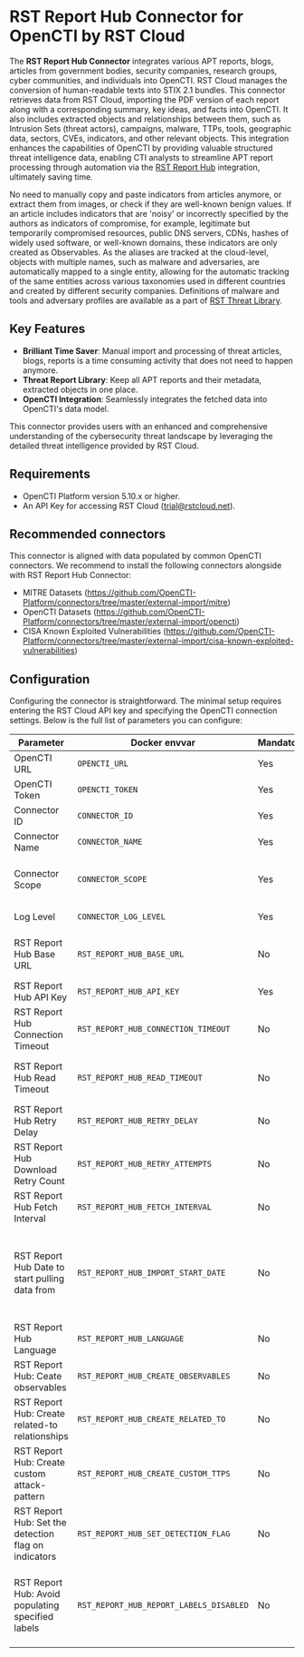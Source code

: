 # RST Report Hub Connector for OpenCTI by RST Cloud

The **RST Report Hub Connector** integrates various APT reports, blogs, articles from government bodies, security companies, research groups, cyber communities, and individuals into OpenCTI. RST Cloud manages the conversion of human-readable texts into STIX 2.1 bundles. This connector retrieves data from RST Cloud, importing the PDF version of each report along with a corresponding summary, key ideas, and facts into OpenCTI. It also includes extracted objects and relationships between them, such as Intrusion Sets (threat actors), campaigns, malware, TTPs, tools, geographic data, sectors, CVEs, indicators, and other relevant objects. This integration enhances the capabilities of OpenCTI by providing valuable structured threat intelligence data, enabling CTI analysts to streamline APT report processing through automation via the [RST Report Hub](https://www.rstcloud.com/rst-report-hub/) integration, ultimately saving time. 

No need to manually copy and paste indicators from articles anymore, or extract them from images, or check if they are well-known benign values. If an article includes indicators that are 'noisy' or incorrectly specified by the authors as indicators of compromise, for example, legitimate but temporarily compromised resources, public DNS servers, CDNs, hashes of widely used software, or well-known domains, these indicators are only created as Observables. As the aliases are tracked at the cloud-level, objects with multiple names, such as malware and adversaries, are automatically mapped to a single entity, allowing for the automatic tracking of the same entities across various taxonomies used in different countries and created by different security companies. Definitions of malware and tools and adversary profiles are available as a part of [RST Threat Library](https://www.rstcloud.com/rst-threat-library/).

## Key Features

- **Brilliant Time Saver**: Manual import and processing of threat articles, blogs, reports is a time consuming activity that does not need to happen anymore.
- **Threat Report Library**: Keep all APT reports and their metadata, extracted objects in one place. 
- **OpenCTI Integration**: Seamlessly integrates the fetched data into OpenCTI's data model.

This connector provides users with an enhanced and comprehensive understanding of the cybersecurity threat landscape by leveraging the detailed threat intelligence provided by RST Cloud.

## Requirements
- OpenCTI Platform version 5.10.x or higher.
- An API Key for accessing RST Cloud (trial@rstcloud.net).

## Recommended connectors
This connector is aligned with data populated by common OpenCTI connectors. We recommend to install the following connectors alongside with RST Report Hub Connector:
 - MITRE Datasets (https://github.com/OpenCTI-Platform/connectors/tree/master/external-import/mitre)
 - OpenCTI Datasets (https://github.com/OpenCTI-Platform/connectors/tree/master/external-import/opencti)
 - CISA Known Exploited Vulnerabilities (https://github.com/OpenCTI-Platform/connectors/tree/master/external-import/cisa-known-exploited-vulnerabilities)

## Configuration

Configuring the connector is straightforward. The minimal setup requires entering the RST Cloud API key and specifying the OpenCTI connection settings. Below is the full list of parameters you can configure:

| Parameter                                            | Docker envvar                           | Mandatory | Description                                                                                                                                                                                                                                                        |
| ---------------------------------------------------- | --------------------------------------- | --------- | ------------------------------------------------------------------------------------------------------------------------------------------------------------------------------------------------------------------------------------------------------------------ |
| OpenCTI URL                                          | `OPENCTI_URL`                           | Yes       | The URL of the OpenCTI platform.                                                                                                                                                                                                                                   |
| OpenCTI Token                                        | `OPENCTI_TOKEN`                         | Yes       | The default admin token set in the OpenCTI platform.                                                                                                                                                                                                               |
| Connector ID                                         | `CONNECTOR_ID`                          | Yes       | A unique `UUIDv4` identifier for this connector instance.                                                                                                                                                                                                          |
| Connector Name                                       | `CONNECTOR_NAME`                        | Yes       | Name of the connector. For example: `RST Report Hub`.                                                                                                                                                                                                              |
| Connector Scope                                      | `CONNECTOR_SCOPE`                       | Yes       | The scope or type of data the connector is importing, either a MIME type or Stix Object. E.g. application/json                                                                                                                                                     |
| Log Level                                            | `CONNECTOR_LOG_LEVEL`                   | Yes       | Determines the verbosity of the logs. Options are `debug`, `info`, `warn`, or `error`.                                                                                                                                                                             |
| RST Report Hub Base URL                              | `RST_REPORT_HUB_BASE_URL`               | No        | By default, use https://api.rstcloud.net/v1/. In some cases, you may want to use a local API endpoint                                                                                                                                                              |
| RST Report Hub API Key                               | `RST_REPORT_HUB_API_KEY`                | Yes       | Your API Key for accessing RST Cloud.                                                                                                                                                                                                                              |
| RST Report Hub Connection Timeout                    | `RST_REPORT_HUB_CONNECTION_TIMEOUT`     | No        | Connection timeout to the API. Default (sec): `30`                                                                                                                                                                                                                 |
| RST Report Hub Read Timeout                          | `RST_REPORT_HUB_READ_TIMEOUT`           | No        | Read timeout for each feed. If the connector is unable to fetch a report in time, increase the read timeout. Default (sec): `60`                                                                                                                                   |
| RST Report Hub Retry Delay                           | `RST_REPORT_HUB_RETRY_DELAY`            | No        | Specifies how long to wait in seconds before next attempt to connect to the API. Default (sec): `30`                                                                                                                                                               |
| RST Report Hub Download Retry Count                  | `RST_REPORT_HUB_RETRY_ATTEMPTS`         | No        | Default (attempts): `5`                                                                                                                                                                                                                                            |
| RST Report Hub Fetch Interval                        | `RST_REPORT_HUB_FETCH_INTERVAL`         | No        | Default (sec): `300`                                                                                                                                                                                                                                               |
| RST Report Hub Date to start pulling data from       | `RST_REPORT_HUB_IMPORT_START_DATE`      | No        | Specify the date from which you want to retrieve the reports in the format "%Y%m%d" (for example, 20240527). Data import for each day will occur with a delay equal to the RST_REPORT_HUB_FETCH_INTERVAL. By default, this start date is calculated as 7 days ago. |
| RST Report Hub Language                              | `RST_REPORT_HUB_LANGUAGE`               | No        | Reach out to support@rstcloud.net if you want to update this parameter. Default: `eng`                                                                                                                                                                             |
| RST Report Hub: Ceate observables                    | `RST_REPORT_HUB_CREATE_OBSERVABLES`     | No        | A user can select if observables are to be created in addition to indicators. Options are `true`, `false`. Default: `false`                                                                                                                                        |
| RST Report Hub: Create related-to relationships      | `RST_REPORT_HUB_CREATE_RELATED_TO`      | No        | A user can select if `related-to` relationships are to be created or not. Options are `true`, `false`. Default: `true`                                                                                                                                             |
| RST Report Hub: Create custom attack-pattern         | `RST_REPORT_HUB_CREATE_CUSTOM_TTPS`     | No        | A user can select if `attack-pattern` objects with custom names that are still not present in the MITRE ATT&CK framework are to be created or not. Options are `true`, `false`. Default: `true`                                                                    |
| RST Report Hub: Set the detection flag on indicators | `RST_REPORT_HUB_SET_DETECTION_FLAG`     | No        | A user can select if they want the indicators from reports to be set for detection or not. Options are `true`, `false`. Default: `false`                                                                                                                           |
| RST Report Hub: Avoid populating specified labels    | `RST_REPORT_HUB_REPORT_LABELS_DISABLED` | No        | A user can select a list of labels they want the conenctor to ignore populating when creating Report objects. It does not prevent reports from being created. Options: a comma-separated list of labels. Default: not specified                                    |